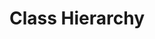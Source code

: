 # Class Hierarchy


<script>
import ContextMenu from 'src/client/contextmenu.js';

(async () => {
   var vis = await (<d3-graphviz style="background:gray; width:2200px; height: 2800px"></d3-graphviz>)
    
    vis.engine = "dot" 
    
    var menuItems = [
      ["graphviz engine", 
        ["dot", "neato", "fdp", "twopi", "circo"].map(ea => {
          return [ea,
            () => {
              vis.engine = ea  
              vis.setDotData(dataToDot(graph))
            }
          ]
        })
      ]
    ]
    
    vis.addEventListener("contextmenu",  evt => {
      ContextMenu.openIn(document.body, evt, this, undefined, menuItems);
      evt.stopPropagation();
      evt.preventDefault();
    });

    // vis.engine = "circo"
    
    var classes = []
    Object.keys(Object.getOwnPropertyDescriptors(window)).map(ea => {
      var obj = window[ea]
      try {
        if (ea.match(/^[A-Z]/) && obj instanceof Function) {
          classes.push(obj)
        }    
      } catch(e) {
        // don't care
      }
    })

    var nodeMap = new Map()
    var objectToId = new Map()
    var idcounter = 1;
    function ensureId(obj) {
      var id = objectToId.get(obj) 
      if (!id) {
        id = idcounter++
        objectToId.set(obj, id) 
      }
      return "n" + id
    }
    // not serializable graph structure...
    // var root = HTMLElement.__proto__
    
    var root = HTMLElement
    //.__proto__.__proto__.__proto__
    
    // var root = SVGElement
    
    // var root = SVGGeometryElement
    
    
    
    
    var subClasses = classes.filter(ea => root.isPrototypeOf(ea))
    
    var graph =  ensureNode(root)
    
    function ensureNode(obj) {
      var id = ensureId(obj)
      var node = nodeMap.get(id)
      
      if (!node) {
        node = {
          obj: obj,
          out: []
        }
        nodeMap.set(id, node)
      }
      return node
    }
    
    subClasses.forEach(ea => {
      var obj = ea
      
      var node = ensureNode(obj)
      
      node.expanded = true
      if (obj.__proto__) {
        var parentNode = ensureNode(obj.__proto__)
        parentNode.out.push( {
            // edge
            label: "subclass",
            target: node
          })
        parentNode.expanded = true
      }
    })

    
    function collapseNode(graphNode) {
      graphNode.out = []
      graphNode.expanded = false
    }
    
    function expandNode(graphNode) {
      var edgeNames = keys(graphNode.obj);
      if (edgeNames) {
        graphNode.out = edgeNames.map(ea => {
          try {
            var value = eval(ea) // global lookup
          } catch(e) {
            value = "!ERROR!"
          }
          
          return {
            // edge
            label: ea,
            target: ensureNode(value)
          }
        })
      }
      graphNode.expanded = true
    }

    
    
    // function expandNode(graphNode) {
    //   var children = graphNode.obj.childNodes
    //   if (children) {
    //     graphNode.out = _.map(children, ea => {
    //       return {
    //         obj: ea,
    //         out: []
    //       }
    //     }).filter(ea => ! (ea.obj instanceof Text))
    //   }
    // }


    expandNode(graph)


    // customize range here...
    function keys(obj) {
      var keys = [];


      // keys.push("__proto__")
      
      classes.filter(ea => ea.__proto__ === obj).forEach(ea => {
        keys.push(ea.name)
      })
      
      
      // if (obj.prototype) {
      //   Object.keys(obj.prototype).forEach(key => {
      //     keys.push("" + key); 
      //   })
      // }
      
//       if (obj.attributes) {
//         for(var ea of obj.attributes) {
//           keys.push(`getAttribute("${ea.name}")`);
//         }
//       }
      
//       if (obj.parentElement) {
//         keys.push(`parentElement`);
//       }
    
      return keys;
    }

    function stripLabel(str) {
      return str.replace(/([^A-Za-z0-9 _.,;:<>\/\[\]])/g," ").slice(0,50)
    }

    function dataToDot(graphNode) {
      var edges = []
      var nodes = []
      var visited = new Set()
      function visit(node) {
        if (visited.has(node)) return
        visited.add(node)
        var id = ensureId(node.obj)
        var obj = node.obj
        var name = ("" +obj)
        //nodes.push(id + `[label="${name}"]`)
        // nodes.push(id + `[label=<<TABLE><TR><TD>left</TD><TD>right</TD></TR></TABLE>>]`)
        
        if (obj instanceof Object) {
          name = obj.constructor.name
        }
        if (obj instanceof Function) {
          name = obj.name 
        }

        name = stripLabel(name)
        
        var inner = ["<b>" + name + "</b>"] 
        
        if (node.out) {
          node.out.forEach(eaOut => {
            var targetObj = eaOut.target.obj
            if (_.isObject(targetObj)) {
              if (targetObj instanceof Text) {
                // ignore TextNodes
              } else {
                edges.push(ensureId(node.obj) + " -> " + ensureId(targetObj) + `[  ` // label="${eaOut.label}" 
                    +`fontcolor="${ eaOut.target.expanded ? "black" : "gray"}" `
                   +`color="${ eaOut.target.expanded ? "black" : "gray"}" `
                  + `]`)
                visit(eaOut.target)
              }
            
            } else {
              if (targetObj !== null) {
                if (["class","id", "name"].includes(eaOut.label)) {
                  inner.push(eaOut.label + ": " + stripLabel("" + targetObj))                 
                } else if (eaOut.label.match("getAttribute")) {
                  inner.push(eaOut.label.replace(/getAttribute/,"@").replace(/[()"]+/g,"") + ": " + stripLabel("" + targetObj))                 
                } else {
                  // #TODO show details on demand?
                  inner.push(stripLabel(eaOut.label)) // + ": " + stripLabel("" + targetObj)) 
                }
                
                
              }
            }
          })
          
          if(node.obj.prototype) {
          
            Object.keys(node.obj.prototype).forEach(key => {
              inner.push("" + key)
            })
            // inner.push("HOHOH")
          }
          
        }
        // <U><TABLE><TR><TD>hello${inner.join("<br>")}</TD></TR></U>
        nodes.push(id + `[shape="plaintext" label=< <TABLE  border="0" cellborder="1" cellspacing="0">
          ${inner.map(ea => "<TR><TD>" + ea + "</TD></TR>").join("\n")} 
          </TABLE>> ` 
          +`fontcolor="${ node.expanded ? "black" : "gray"}" `
          +`color="${ node.expanded ? "black" : "gray"}"]`)
      }
      visit(graphNode)
      return `digraph {
        rankdir = TD;
        graph [  splines="ortho"  overlap="false"  ];
        node [    fontname="Arial"  fontsize="14"  fontcolor="black" ];
        edge [ dir="back" arrowhead=none fontname="Arial"  fontsize="8" ];

        ${edges.join(";")}
        ${nodes.reverse().join(";")}
      }`
    }
    
    
    var dotData = dataToDot(graph)
    vis.config({
      onclick(data, evt, element) {
        // lively.showElement(element)
        if(evt.ctrlKey) {
          lively.openInspector({
            data: data,
            node: nodeMap.get(data.key),
            element: element
          })
        } else {
          var node = nodeMap.get(data.key)
          if (node) {
            if (node.out.length == 0) {
              expandNode(node)
            } else {
              collapseNode(node)
            }
          
          }
          lively.showElement(element, 300).innerHTML = ""
          vis.update(dataToDot(graph))    
        }
      }
    })    

    vis.setDotData(dotData)
    
    return vis
  })()
</script>